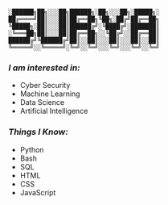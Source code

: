 ```

░██████╗██╗░░░██╗██████╗░██╗░░░██╗░█████╗░
██╔════╝██║░░░██║██╔══██╗╚██╗░██╔╝██╔══██╗
╚█████╗░██║░░░██║██████╔╝░╚████╔╝░███████║
░╚═══██╗██║░░░██║██╔══██╗░░╚██╔╝░░██╔══██║
██████╔╝╚██████╔╝██║░░██║░░░██║░░░██║░░██║
╚═════╝░░╚═════╝░╚═╝░░╚═╝░░░╚═╝░░░╚═╝░░╚═╝
```

### _I am interested in:_
 - Cyber Security
 - Machine Learning
 - Data Science
 - Artificial Intelligence

 
 
 ### _Things I Know:_
 - Python
 - Bash 
 - SQL
 - HTML
 - CSS
 - JavaScript
   

